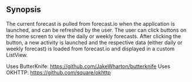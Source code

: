 ## Synopsis

The current forecast is pulled from forecast.io when the application is launched, and can be refreshed by the user. 
The user can click buttons on the home screen to view the daily or weekly forecasts. After clicking the button, a new activity is launched
and the respective data (either daily or weekly forecast) is loaded from forecast.io and displayed in a custom ListView. 

Uses ButterKnife: https://github.com/JakeWharton/butterknife
Uses OKHTTP: https://github.com/square/okhttp
